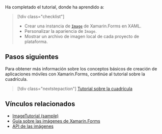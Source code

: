 Ha completado el tutorial, donde ha aprendido a:

> [!div class="checklist"]
> - Crear una instancia de [`Image`](xref:Xamarin.Forms.Image) de Xamarin.Forms en XAML.
> - Personalizar la apariencia de `Image`.
> - Mostrar un archivo de imagen local de cada proyecto de plataforma.

## <a name="next-steps"></a>Pasos siguientes

Para obtener más información sobre los conceptos básicos de creación de aplicaciones móviles con Xamarin.Forms, continúe al tutorial sobre la cuadrícula.

> [!div class="nextstepaction"]
> [Tutorial sobre la cuadrícula](~/get-started/tutorials/grid/index.yml)

## <a name="related-links"></a>Vínculos relacionados

- [ImageTutorial (sample)](https://developer.xamarin.com/samples/xamarin-forms/GetStarted/Tutorials/ImageTutorial)
- [Guía sobre las imágenes de Xamarin.Forms](~/xamarin-forms/user-interface/images.md)
- [API de las imágenes](xref:Xamarin.Forms.Image)
